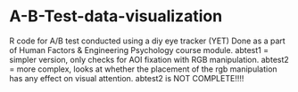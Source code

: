 # A-B-Test-data-visualization
R code for A/B test conducted using a diy eye tracker (YET) 
Done as a part of Human Factors & Engineering Psychology course module.
abtest1 = simpler version, only checks for AOI fixation with RGB manipulation.
abtest2 = more complex, looks at whether the placement of the rgb manipulation has any effect on visual attention.
abtest2 is NOT COMPLETE!!!!

